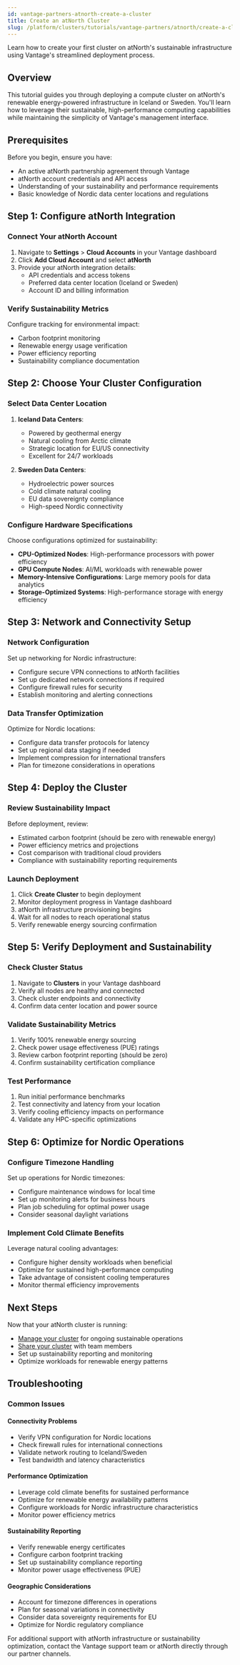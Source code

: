 ```yaml
---
id: vantage-partners-atnorth-create-a-cluster
title: Create an atNorth Cluster
slug: /platform/clusters/tutorials/vantage-partners/atnorth/create-a-cluster
---
```


Learn how to create your first cluster on atNorth's sustainable infrastructure using Vantage's streamlined deployment process.

## Overview

This tutorial guides you through deploying a compute cluster on atNorth's renewable energy-powered infrastructure in Iceland or Sweden. You'll learn how to leverage their sustainable, high-performance computing capabilities while maintaining the simplicity of Vantage's management interface.

## Prerequisites

Before you begin, ensure you have:

- An active atNorth partnership agreement through Vantage
- atNorth account credentials and API access
- Understanding of your sustainability and performance requirements
- Basic knowledge of Nordic data center locations and regulations

## Step 1: Configure atNorth Integration

### Connect Your atNorth Account

1. Navigate to **Settings** > **Cloud Accounts** in your Vantage dashboard
2. Click **Add Cloud Account** and select **atNorth**
3. Provide your atNorth integration details:
   - API credentials and access tokens
   - Preferred data center location (Iceland or Sweden)
   - Account ID and billing information

### Verify Sustainability Metrics

Configure tracking for environmental impact:

- Carbon footprint monitoring
- Renewable energy usage verification
- Power efficiency reporting
- Sustainability compliance documentation

## Step 2: Choose Your Cluster Configuration

### Select Data Center Location

1. **Iceland Data Centers**:
   - Powered by geothermal energy
   - Natural cooling from Arctic climate
   - Strategic location for EU/US connectivity
   - Excellent for 24/7 workloads

2. **Sweden Data Centers**:
   - Hydroelectric power sources
   - Cold climate natural cooling
   - EU data sovereignty compliance
   - High-speed Nordic connectivity

### Configure Hardware Specifications

Choose configurations optimized for sustainability:

- **CPU-Optimized Nodes**: High-performance processors with power efficiency
- **GPU Compute Nodes**: AI/ML workloads with renewable power
- **Memory-Intensive Configurations**: Large memory pools for data analytics
- **Storage-Optimized Systems**: High-performance storage with energy efficiency

## Step 3: Network and Connectivity Setup

### Network Configuration

Set up networking for Nordic infrastructure:

- Configure secure VPN connections to atNorth facilities
- Set up dedicated network connections if required
- Configure firewall rules for security
- Establish monitoring and alerting connections

### Data Transfer Optimization

Optimize for Nordic locations:

- Configure data transfer protocols for latency
- Set up regional data staging if needed
- Implement compression for international transfers
- Plan for timezone considerations in operations

## Step 4: Deploy the Cluster

### Review Sustainability Impact

Before deployment, review:

- Estimated carbon footprint (should be zero with renewable energy)
- Power efficiency metrics and projections
- Cost comparison with traditional cloud providers
- Compliance with sustainability reporting requirements

### Launch Deployment

1. Click **Create Cluster** to begin deployment
2. Monitor deployment progress in Vantage dashboard
3. atNorth infrastructure provisioning begins
4. Wait for all nodes to reach operational status
5. Verify renewable energy sourcing confirmation

## Step 5: Verify Deployment and Sustainability

### Check Cluster Status

1. Navigate to **Clusters** in your Vantage dashboard
2. Verify all nodes are healthy and connected
3. Check cluster endpoints and connectivity
4. Confirm data center location and power source

### Validate Sustainability Metrics

1. Verify 100% renewable energy sourcing
2. Check power usage effectiveness (PUE) ratings
3. Review carbon footprint reporting (should be zero)
4. Confirm sustainability certification compliance

### Test Performance

1. Run initial performance benchmarks
2. Test connectivity and latency from your location
3. Verify cooling efficiency impacts on performance
4. Validate any HPC-specific optimizations

## Step 6: Optimize for Nordic Operations

### Configure Timezone Handling

Set up operations for Nordic timezones:

- Configure maintenance windows for local time
- Set up monitoring alerts for business hours
- Plan job scheduling for optimal power usage
- Consider seasonal daylight variations

### Implement Cold Climate Benefits

Leverage natural cooling advantages:

- Configure higher density workloads when beneficial
- Optimize for sustained high-performance computing
- Take advantage of consistent cooling temperatures
- Monitor thermal efficiency improvements

## Next Steps

Now that your atNorth cluster is running:

- [Manage your cluster](./manage-cluster.md) for ongoing sustainable operations
- [Share your cluster](./share-cluster.md) with team members
- Set up sustainability reporting and monitoring
- Optimize workloads for renewable energy patterns

## Troubleshooting

### Common Issues

#### Connectivity Problems

- Verify VPN configuration for Nordic locations
- Check firewall rules for international connections
- Validate network routing to Iceland/Sweden
- Test bandwidth and latency characteristics

#### Performance Optimization

- Leverage cold climate benefits for sustained performance
- Optimize for renewable energy availability patterns
- Configure workloads for Nordic infrastructure characteristics
- Monitor power efficiency metrics

#### Sustainability Reporting

- Verify renewable energy certificates
- Configure carbon footprint tracking
- Set up sustainability compliance reporting
- Monitor power usage effectiveness (PUE)

#### Geographic Considerations

- Account for timezone differences in operations
- Plan for seasonal variations in connectivity
- Consider data sovereignty requirements for EU
- Optimize for Nordic regulatory compliance

For additional support with atNorth infrastructure or sustainability optimization, contact the Vantage support team or atNorth directly through our partner channels.
